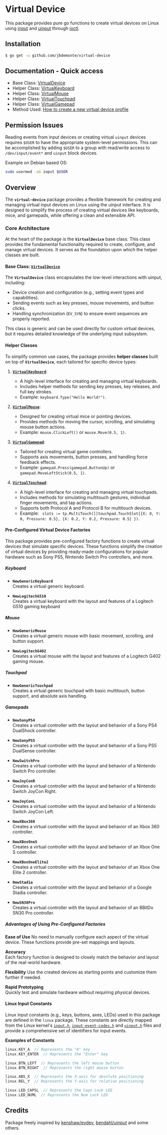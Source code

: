 # Virtual Device

This package provides pure go functions to create virtual devices on Linux using [input](https://www.kernel.org/doc/html/latest/input/index.html) and [uinput](https://www.kernel.org/doc/html/latest/input/uinput.html) through [ioctl](https://en.wikipedia.org/wiki/Ioctl).

## Installation

```sh
$ go get -u github.com/jbdemonte/virtual-device
```

## **Documentation - Quick access**

- Base Class: [VirtualDevice](./docs/VirtualDevice.md)
- Helper Class: [VirtualKeyboard](./docs/VirtualKeyboard.md)
- Helper Class: [VirtualMouse](./docs/VirtualMouse.md)
- Helper Class: [VirtualTouchpad](./docs/VirtualTouchpad.md)
- Helper Class: [VirtualGamepad](./docs/VirtualGamepad.md)
- Method Used: [How to create a new virtual device profile](./docs/Creation.md)

## Permission Issues

Reading events from input devices or creating virtual `uinput` devices requires `$USER` to have the appropriate system-level permissions. 
This can be accomplished by adding `$USER` to a group with read/write access to `/dev/input/event*` and `uinput` block devices.

Example on Debian based OS:
```sh
sudo usermod -aG input $USER
```

## Overview

The **`virtual-device`** package provides a flexible framework for creating and managing virtual input devices on Linux using the uinput interface. It is designed to simplify the process of creating virtual devices like keyboards, mice, and gamepads, while offering a clean and extensible API.

### **Core Architecture**

At the heart of the package is the **`VirtualDevice`** base class. This class provides the fundamental functionality required to create, configure, and manage virtual devices. It serves as the foundation upon which the helper classes are built.

#### Base Class: [`VirtualDevice`](./docs/VirtualDevice.md)

The **`VirtualDevice`** class encapsulates the low-level interactions with uinput, including:
- Device creation and configuration (e.g., setting event types and capabilities).
- Sending events such as key presses, mouse movements, and button clicks.
- Handling synchronization (`EV_SYN`) to ensure event sequences are properly reported.

This class is generic and can be used directly for custom virtual devices, but it requires detailed knowledge of the underlying input subsystem.

#### Helper Classes

To simplify common use cases, the package provides **helper classes** built on top of **`VirtualDevice`**, each tailored for specific device types:

1. **[`VirtualKeyboard`](./docs/VirtualKeyboard.md)**:
   - A high-level interface for creating and managing virtual keyboards.
   - Includes helper methods for sending key presses, key releases, and full key strokes.
   - Example: `keyboard.Type("Hello World!")`.

2. **[`VirtualMouse`](./docs/VirtualMouse.md)**:
   - Designed for creating virtual mice or pointing devices.
   - Provides methods for moving the cursor, scrolling, and simulating mouse button actions.
   - Example: `mouse.ClickLeft()` or `mouse.Move(0.5, 1)`.

3. **[`VirtualGamepad`](./docs/VirtualGamepad.md)**:
   - Tailored for creating virtual game controllers.
   - Supports axis movements, button presses, and handling force feedback effects.
   - Example: `gamepad.Press(gamepad.ButtonUp)` or `gamepad.MoveLeftStick(0.5, 1)`.

4. **[`VirtualTouchpad`](./docs/VirtualTouchpad.md)**:
   - A high-level interface for creating and managing virtual touchpads.
   - Includes methods for simulating multitouch gestures, individual finger movements, and tap actions.
   - Supports both Protocol A and Protocol B for multitouch devices.
   - Example: `	slots := tp.MultiTouch([]touchpad.TouchSlot{{X: 0, Y: 0, Pressure: 0.5}, {X: 0.2, Y: 0.2, Pressure: 0.5} })`.


#### Pre-Configured Virtual Device Factories

This package provides pre-configured factory functions to create virtual devices that simulate specific devices. These functions simplify the creation of virtual devices by providing ready-made configurations for popular hardware such as Sony PS5, Nintendo Switch Pro controllers, and more.

##### Keyboard

- **`NewGenericKeyboard`**  
  Creates a virtual generic keyboard.

- **`NewLogitechG510`**  
  Creates a virtual keyboard with the layout and features of a Logitech G510 gaming keyboard

##### Mouse

- **`NewGenericMouse`**  
  Creates a virtual generic mouse with basic movement, scrolling, and button support.

- **`NewLogitechG402`**  
  Creates a virtual mouse with the layout and features of a Logitech G402 gaming mouse.

##### Touchpad

- **`NewGenericTouchpad`**  
  Creates a virtual generic touchpad with basic multitouch, button support, and absolute axis handling.

##### Gamepads

- **`NewSonyPS4`**  
  Creates a virtual controller with the layout and behavior of a Sony PS4 DualShock controller.

- **`NewSonyPS5`**  
  Creates a virtual controller with the layout and behavior of a Sony PS5 DualSense controller.

- **`NewSwitchPro`**  
  Creates a virtual controller with the layout and behavior of a Nintendo Switch Pro controller.

- **`NewJoyConR`**  
  Creates a virtual controller with the layout and behavior of a Nintendo Switch JoyCon Right.

- **`NewJoyConL`**  
  Creates a virtual controller with the layout and behavior of a Nintendo Switch JoyCon Left.

- **`NewXBox360`**  
  Creates a virtual controller with the layout and behavior of an Xbox 360 controller.

- **`NewXBoxOneS`**  
  Creates a virtual controller with the layout and behavior of an Xbox One S controller.

- **`NewXBoxOneElite2`**  
  Creates a virtual controller with the layout and behavior of an Xbox One Elite 2 controller.

- **`NewStadia`**  
  Creates a virtual controller with the layout and behavior of a Google Stadia controller.

- **`NewSN30Pro`**  
  Creates a virtual controller with the layout and behavior of an 8BitDo SN30 Pro controller.


##### **Advantages of Using Pre-Configured Factories**
**Ease of Use** 
No need to manually configure each aspect of the virtual device. These functions provide pre-set mappings and layouts.

**Accuracy**  
Each factory function is designed to closely match the behavior and layout of the real-world hardware.

**Flexibility** 
Use the created devices as starting points and customize them further if needed.

**Rapid Prototyping**  
Quickly test and simulate hardware without requiring physical devices.


#### **Linux Input Constants**

Linux input constants (e.g., keys, buttons, axes, LEDs) used in this package are defined in the `linux` package. These constants are directly mapped from the Linux kernel's [`input.h`](https://github.com/torvalds/linux/blob/master/include/uapi/linux/input.h), [`input-event-codes.h`](https://github.com/torvalds/linux/blob/master/include/uapi/linux/input-event-codes.h) and [`uinput.h`](https://github.com/torvalds/linux/blob/master/include/uapi/linux/uinput.h) files and provide a comprehensive set of identifiers for input events.

**Examples of Constants**

```go
linux.KEY_A  // Represents the "A" key
linux.KEY_ENTER  // Represents the "Enter" key

linux.BTN_LEFT  // Represents the left mouse button
linux.BTN_RIGHT  // Represents the right mouse button

linux.ABS_X  // Represents the X-axis for absolute positioning
linux.REL_Y  // Represents the Y-axis for relative positioning

linux.LED_CAPSL  // Represents the Caps Lock LED
linux.LED_NUML  // Represents the Num Lock LED
```

## Credits
Package freely inspired by [kenshaw/evdev](https://github.com/kenshaw/evdev), [bendahl/uinput](https://github.com/bendahl/uinput) and some others.
